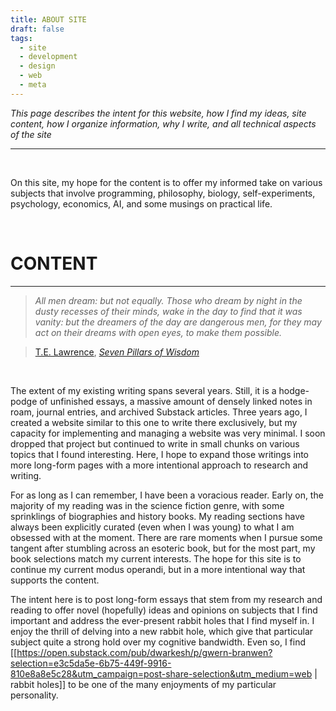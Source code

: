 ```yaml
---
title: ABOUT SITE
draft: false
tags:
  - site
  - development
  - design
  - web
  - meta
---
```

*This page describes the intent for this website, how I find my ideas, site content, how I organize information, why I write, and all technical aspects of the site*

---
</br>

On this site, my hope for the content is to offer my informed take on various subjects that involve programming, philosophy, biology, self-experiments, psychology, economics, AI, and some musings on practical life. 

</br>

# CONTENT
---
> *All men dream: but not equally. Those who dream by night in the dusty recesses of their minds, wake in the day to find that it was vanity: but the dreamers of the day are dangerous men, for they may act on their dreams with open eyes, to make them possible.*
 
 >[T.E. Lawrence](https://en.wikipedia.org/wiki/T._E._Lawrence), [*Seven Pillars of Wisdom*](https://en.wikipedia.org/wiki/Seven_Pillars_of_Wisdom)

 </br>

 The extent of my existing writing spans several years. Still, it is a hodge-podge of unfinished essays, a massive amount of densely linked notes in roam, journal entries, and archived Substack articles. Three years ago, I created a website similar to this one to write there exclusively, but my capacity for implementing and managing a website was very minimal. I soon dropped that project but continued to write in small chunks on various topics that I found interesting. Here, I hope to expand those writings into more long-form pages with a more intentional approach to research and writing.

For as long as I can remember, I have been a voracious reader. Early on, the majority of my reading was in the science fiction genre, with some sprinklings of biographies and history books. My reading sections have always been explicitly curated (even when I was young) to what I am obsessed with at the moment. There are rare moments when I pursue some tangent after stumbling across an esoteric book, but for the most part, my book selections match my current interests. The hope for this site is to continue my current modus operandi, but in a more intentional way that supports the content.  

The intent here is to post long-form essays that stem from my research and reading to offer novel (hopefully) ideas and opinions on subjects that I find important and address the ever-present rabbit holes that I find myself in. I enjoy the thrill of delving into a new rabbit hole, which give that particular subject quite a strong hold over my cognitive bandwidth. Even so, I find [[https://open.substack.com/pub/dwarkesh/p/gwern-branwen?selection=e3c5da5e-6b75-449f-9916-810e8a8e5c28&utm_campaign=post-share-selection&utm_medium=web | rabbit holes]] to be one of the many enjoyments of my particular personality. 


